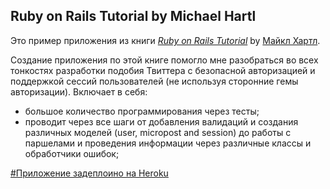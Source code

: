 ## Ruby on Rails Tutorial by Michael Hartl

Это пример приложения из книги
[*Ruby on Rails Tutorial*](http://railstutorial.org/)
by [Майкл Хартл](http://michaelhartl.com/).

Создание приложения по этой книге помогло мне разобраться во всех тонкостях разработки подобия Твиттера с безопасной авторизацией и поддержкой сессий пользователей (не используя сторонние гемы авторизации).
Включает в себя:
- большое количество программирования через тесты;
- проводит через все шаги от добавления валидаций и создания различных моделей (user, micropost and session) до работы с паршелами и проведения информации через различные классы и обработчики ошибок;

[#Приложение задеплоино на Heroku](https://sample-app-xagrh.herokuapp.com/)